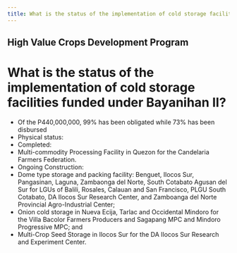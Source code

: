```yaml
---
title: What is the status of the implementation of cold storage facilities funded under Bayanihan II
---
```


## High Value Crops Development Program

# What is the status of the implementation of cold storage facilities funded under Bayanihan II?


 - Of the P440,000,000, 99% has been obligated while 73% has been disbursed
 - Physical status:
 - Completed:
 - Multi-commodity Processing Facility in Quezon for the Candelaria Farmers Federation.
 - Ongoing Construction:
 - Dome type storage and packing facility: Benguet, Ilocos Sur, Pangasinan, Laguna, Zambaonga del Norte, South Cotabato Agusan del Sur for LGUs of Balili, Rosales, Calauan and San Francisco, PLGU South Cotabato, DA Ilocos Sur Research Center, and Zamboanga del Norte Provincial Agro-Industrial Center;
 - Onion cold storage in Nueva Ecija, Tarlac and Occidental Mindoro for the Villa Bacolor Farmers Producers and Sagapang MPC and Mindoro Progressive MPC; and
 - Multi-Crop Seed Storage in Ilocos Sur for the DA Ilocos Sur Research and Experiment Center.

